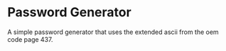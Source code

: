 # Password Generator


A simple password generator that uses the extended ascii from the oem code page 437.
